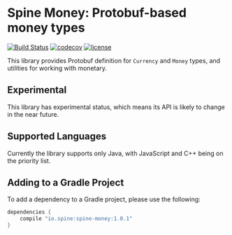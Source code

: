 # Spine Money: Protobuf-based money types

[![Build Status](https://travis-ci.com/SpineEventEngine/money.svg?branch=master)](https://travis-ci.com/SpineEventEngine/money)
[![codecov](https://codecov.io/gh/SpineEventEngine/money/branch/master/graph/badge.svg)](https://codecov.io/gh/SpineEventEngine/money)
[![license](https://img.shields.io/badge/license-Apache%20License%202.0-blue.svg?style=flat)](http://www.apache.org/licenses/LICENSE-2.0)

This library provides Protobuf definition for `Currency` and `Money` types, and 
utilities for working with monetary. 

## Experimental

This library has experimental status, which means its API is likely to change in the near future.

## Supported Languages

Currently the library supports only Java, with JavaScript and C++ being on the priority list.

 
## Adding to a Gradle Project

To add a dependency to a Gradle project, please use the following:

```groovy
dependencies {
    compile "io.spine:spine-money:1.0.1"
}
```

